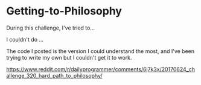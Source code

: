 # Getting-to-Philosophy

During this challenge, I've tried to...

I couldn't do ...

The code I posted is the version I could understand the most, and I've been trying to write my own but I couldn't get it to work.

https://www.reddit.com/r/dailyprogrammer/comments/6j7k3x/20170624_challenge_320_hard_path_to_philosophy/
